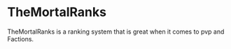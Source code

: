 # TheMortalRanks
TheMortalRanks is a ranking system that is great when it comes to pvp and Factions.
